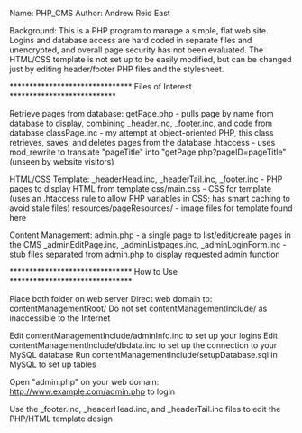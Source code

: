 Name:    PHP_CMS
Author:  Andrew Reid East

Background: This is a PHP program to manage a simple, flat web site. Logins and database access are hard coded in separate files and unencrypted, and overall page security has not been evaluated. The HTML/CSS template is not set up to be easily modified, but can be changed just by editing header/footer PHP files and the stylesheet.



*******************************  Files of Interest  ***************************

Retrieve pages from database:
  getPage.php - pulls page by name from database to display, combining _header.inc, _footer.inc, and code from database
  classPage.inc - my attempt at object-oriented PHP, this class retrieves, saves, and deletes pages from the database
  .htaccess - uses mod_rewrite to translate "pageTitle" into "getPage.php?pageID=pageTitle" (unseen by website visitors)

HTML/CSS Template:
  _headerHead.inc, _headerTail.inc, _footer.inc - PHP pages to display HTML from template
  css/main.css - CSS for template (uses an .htaccess rule to allow PHP variables in CSS; has smart caching to avoid stale files)
  resources/pageResources/ - image files for template found here

Content Management:
  admin.php - a single page to list/edit/create pages in the CMS
  _adminEditPage.inc, _adminListpages.inc, _adminLoginForm.inc - stub files separated from admin.php to display requested admin function

  
  
*******************************  How to Use  *******************************

Place both folder on web server
Direct web domain to: contentManagementRoot/
Do not set contentManagementInclude/ as inaccessible to the Internet

Edit contentManagementInclude/adminInfo.inc to set up your logins
Edit contentManagementInclude/dbdata.inc to set up the connection to your MySQL database
Run contentManagementInclude/setupDatabase.sql in MySQL to set up tables

Open "admin.php" on your web domain: http://www.example.com/admin.php to login

Use the _footer.inc, _headerHead.inc, and _headerTail.inc files to edit the PHP/HTML template design